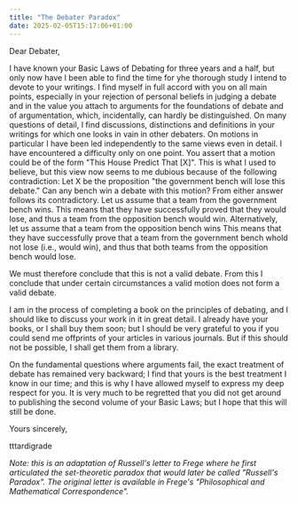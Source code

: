 ```yaml
---
title: "The Debater Paradox"
date: 2025-02-05T15:17:06+01:00
---
```


Dear Debater,

I have known your Basic Laws of Debating for three years and a half, but
only now have I been able to find the time for yhe thorough study I intend to
devote to your writings. I find myself in full accord with you on all main
points, especially in your rejection of personal beliefs in judging a debate and
in the value you attach to arguments for the foundations of
debate and of argumentation, which, incidentally, can hardly be
distinguished. On many questions of detail, I find discussions, distinctions
and definitions in your writings for which one looks in vain in other
debaters. On motions in particular I
have been led independently to the same views even in detail. I have
encountered a difficulty only on one point. You assert that a motion
could be of the form "This House Predict That [X]". This is what I used to believe,
but this view now seems to me dubious because of the following
contradiction: Let X be the proposition "the government bench will lose this debate."
Can any bench win a debate with this motion?
From either answer follows its contradictory.
Let us assume that a team from the government bench wins.
This means that they have successfully proved that they would lose, and thus a team from the opposition bench would win.
Alternatively, let us assume that a team from the opposition bench wins
This means that they have successfully prove that a team from the government bench whold not lose (i.e., would win), and thus that both teams from the opposition bench would lose.

We must therefore conclude that this is not a valid debate.
From this I conclude that under certain circumstances a valid motion 
does not form a valid debate.

I am in the process of completing a book on the principles of 
debating, and I should like to discuss your work in it in great detail. I already
have your books, or I shall buy them soon; but I should be very grateful to
you if you could send me offprints of your articles in various journals. But if
this should not be possible, I shall get them from a library.

On the fundamental questions where arguments fail, the exact treatment of
debate has remained very backward; I find that yours is the best treatment I
know in our time; and this is why I have allowed myself to express my deep
respect for you. It is very much to be regretted that you did not get around to
publishing the second volume of your Basic Laws; but I hope that this will
still be done.

Yours sincerely,

tttardigrade



*Note: this is an adaptation of Russell's letter to Frege where he first articulated
the set-theoretic paradox that would later be called "Russell's Paradox".
The original letter is available in Frege's "Philosophical and Mathematical Correspondence".*

